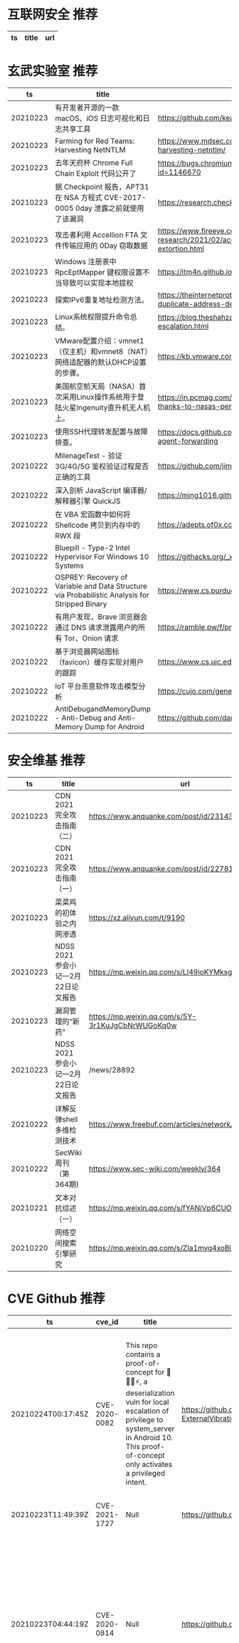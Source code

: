 # 互联网安全 推荐
| ts | title | url| 
| --- | --- | ---| 


# 玄武实验室 推荐
| ts | title | url| 
| --- | --- | ---| 
| 20210223 | 有开发者开源的一款 macOS、iOS 日志可视化和日志共享工具 | https://github.com/kean/Pulse| 
| 20210223 | Farming for Red Teams: Harvesting NetNTLM | https://www.mdsec.co.uk/2021/02/farming-for-red-teams-harvesting-netntlm/| 
| 20210223 | 去年天府杯 Chrome Full Chain Exploit 代码公开了 | https://bugs.chromium.org/p/chromium/issues/detail?id=1146670| 
| 20210223 | 据 Checkpoint 报告，APT31 在 NSA 方程式 CVE-2017-0005 0day 泄露之前就使用了该漏洞 | https://research.checkpoint.com/2021/the-story-of-jian/| 
| 20210223 | 攻击者利用 Accellion FTA 文件传输应用的 0Day 窃取数据 | https://www.fireeye.com/blog/threat-research/2021/02/accellion-fta-exploited-for-data-theft-and-extortion.html| 
| 20210223 | Windows 注册表中 RpcEptMapper 键权限设置不当导致可以实现本地提权 | https://itm4n.github.io/windows-registry-rpceptmapper-exploit/| 
| 20210223 | 探索IPv6重复地址检测方法。 | https://theinternetprotocolblog.wordpress.com/2021/02/21/ipv6-duplicate-address-detection/| 
| 20210223 | Linux系统权限提升命令总结。 | https://blog.theshahzada.com/2021/01/linux-privilege-escalation.html| 
| 20210223 | VMware配置介绍：vmnet1（仅主机）和vmnet8（NAT）网络适配器的默认DHCP设置的步骤。 | https://kb.vmware.com/s/article/1026510| 
| 20210223 | 美国航空航天局（NASA）首次采用Linux操作系统用于登陆火星Ingenuity直升机无人机上。 | https://in.pcmag.com/drones/141086/linux-is-now-on-mars-thanks-to-nasas-perseverance-rover| 
| 20210223 | 使用SSH代理转发配置与故障排查。 | https://docs.github.com/en/developers/overview/using-ssh-agent-forwarding| 
| 20210222 | MilenageTest - 验证 3G/4G/5G 鉴权验证过程是否正确的工具 | https://github.com/jimtangshfx/MilenageTest| 
| 20210222 | 深入剖析 JavaScript 编译器/解释器引擎 QuickJS | https://ming1016.github.io/2021/02/21/deeply-analyse-quickjs/| 
| 20210222 | 在 VBA 宏函数中如何将 Shellcode 拷贝到内存中的 RWX 段 | https://adepts.of0x.cc/alternatives-copy-shellcode/| 
| 20210222 | Bluepill - Type-2 Intel Hypervisor For Windows 10 Systems | https://githacks.org/_xeroxz/bluepill| 
| 20210222 | OSPREY: Recovery of Variable and Data Structure via Probabilistic Analysis for Stripped Binary | https://www.cs.purdue.edu/homes/zhan3299/res/SP21a.pdf| 
| 20210222 | 有用户发现，Brave 浏览器会通过 DNS 请求泄露用户的所有 Tor、Onion 请求 | https://ramble.pw/f/privacy/2387| 
| 20210222 | 基于浏览器网站图标（favicon）缓存实现对用户的跟踪 | https://www.cs.uic.edu/~polakis/papers/solomos-ndss21.pdf| 
| 20210222 | IoT 平台恶意软件攻击模型分析 | https://cujo.com/genetics-of-a-modern-iot-attack/| 
| 20210222 | AntiDebugandMemoryDump - Anti-Debug and Anti-Memory Dump for Android | https://github.com/darvincisec/AntiDebugandMemoryDump| 


# 安全维基 推荐
| ts | title | url| 
| --- | --- | ---| 
| 20210223 | CDN 2021 完全攻击指南 （二） | https://www.anquanke.com/post/id/231437| 
| 20210223 | CDN 2021 完全攻击指南 （一） | https://www.anquanke.com/post/id/227818| 
| 20210223 | 菜菜鸡的初体验之内网渗透 | https://xz.aliyun.com/t/9190| 
| 20210223 | NDSS 2021 参会小记—2月22日论文报告 | https://mp.weixin.qq.com/s/LI49ioKYMksguQMqKH1Rcw| 
| 20210223 | 漏洞管理的“新药” | https://mp.weixin.qq.com/s/5Y-3r1KuJgCbNrWUGoKq0w| 
| 20210223 | NDSS 2021 参会小记—2月22日论文报告 | /news/28892| 
| 20210222 | 详解反弹shell多维检测技术 | https://www.freebuf.com/articles/network/263684.html| 
| 20210222 | SecWiki周刊（第364期) | https://www.sec-wiki.com/weekly/364| 
| 20210221 | 文本对抗综述（一） | https://mp.weixin.qq.com/s/fYANjVp6CUOqri8mfA8vew| 
| 20210220 | 网络空间搜索引擎研究 | https://mp.weixin.qq.com/s/ZIa1myq4xoBlAHvdR0ipTw| 


# CVE Github 推荐
| ts | cve_id | title | url | cve_detail| 
| --- | --- | --- | --- | ---| 
| 20210224T00:17:45Z | CVE-2020-0082 | This repo contains a proof-of-concept for 📱🚀👑⚡, a deserialization vuln for local escalation of privilege to system_server in Android 10. This proof-of-concept only activates a privileged intent. | https://github.com/0x742/CVE-2020-0082-ExternalVibration | In ExternalVibration of ExternalVibration.java, there is a possible activation of an arbitrary intent due to unsafe deserialization. This could lead to local escalation of privilege to system_server with no additional execution privileges needed. User interaction is not needed for exploitation.Product: AndroidVersions: Android-10Android ID: A-140417434| 
| 20210223T11:49:39Z | CVE-2021-1727 | Null | https://github.com/klinix5/CVE-2021-1727 | 未查询到CVE信息| 
| 20210223T04:44:19Z | CVE-2020-0814 | Null | https://github.com/klinix5/CVE-2020-0814 | An elevation of privilege vulnerability exists in Windows Installer because of the way Windows Installer handles certain filesystem operations.To exploit the vulnerability, an attacker would require unprivileged execution on the victim system, aka %Windows Installer Elevation of Privilege Vulnerability%. This CVE ID is unique from CVE-2020-0779, CVE-2020-0798, CVE-2020-0842, CVE-2020-0843.| 
| 20210223T03:14:48Z | CVE-2021-3156 | Null | https://github.com/oneoy/CVE-2021-3156 | Sudo before 1.9.5p2 has a Heap-based Buffer Overflow, allowing privilege escalation to root via %sudoedit -s% and a command-line argument that ends with a single backslash character.| 
| 20210222T13:51:58Z | 未知编号 | 2020l4web-app-mockup-DanCvejn created by GitHub Classroom | https://github.com/pslib-cz/2020l4web-app-mockup-DanCvejn | 未查询到CVE信息| 
| 20210222T01:48:01Z | CVE-2021-26121 | Null | https://github.com/sourceincite/CVE-2021-26121 | 未查询到CVE信息| 
| 20210222T01:28:35Z | CVE-2021-26700 | RCE in NPM VSCode Extention | https://github.com/jackadamson/CVE-2021-26700 | 未查询到CVE信息| 
| 20210221T06:34:19Z | CVE-2021-3129 | CVE-2021-3129-Laravel Debug mode 远程代码执行漏洞 | https://github.com/simonlee-hello/CVE-2021-3129 | Ignition before 2.5.2, as used in Laravel and other products, allows unauthenticated remote attackers to execute arbitrary code because of insecure usage of file_get_contents() and file_put_contents(). This is exploitable on sites using debug mode with Laravel before 8.4.2.| 
| 20210221T06:00:31Z | CVE-2020-8637 | Null | https://github.com/DXY0411/CVE-2020-8637 | | 
| 20210220T08:11:26Z | CVE-2020-5410 | Spring Cloud Config 目录穿越漏洞(CVE-2020-5410) 复现 | https://github.com/thelostworldFree/SpringCloud-Config-CVE-2020-5410 | Spring Cloud Config, versions 2.2.x prior to 2.2.3, versions 2.1.x prior to 2.1.9, and older unsupported versions allow applications to serve arbitrary configuration files through the spring-cloud-config-server module. A malicious user, or attacker, can send a request using a specially crafted URL that can lead to a directory traversal attack.| 


# klee on Github 推荐
| ts | title | url | stars | forks| 
| --- | --- | --- | --- | ---| 
| 20210223T14:56:08Z | a leetcode question each day, your salary increment $100 per day | https://github.com/guoxiangCN/kLeetcode | 0 | 0| 
| 20210223T14:39:58Z | This is a Native Android project in which  Hydrokleen team can see their day to day task Can see their service location. Can post images and videos and day to day reports update team information Can call, email, message their customers Can provide overall services to the teams AC customers | https://github.com/Mostainahmed/HydroKleen | 0 | 0| 
| 20210223T10:14:55Z | An open-source Chinese font derived from Fontworks% Klee One. 一款基于 FONTWORKS 的 Klee One 的开源中文字体。 | https://github.com/lxgw/LxgwWenKai | 99 | 3| 
| 20210223T01:13:31Z | C library to support Map2Check Tool | https://github.com/hbgit/map2check-library | 0 | 0| 
| 20210222T21:16:43Z | KLEE support llvm-9.0.0 | https://github.com/YizhuoZhai/yzklee | 0 | 0| 
| 20210222T16:16:18Z | KLEE Symbolic Execution Engine | https://github.com/klee/klee | 1633 | 483| 
| 20210222T15:45:30Z | RVT is a collection of tools/libraries to support both static and dynamic verification of Rust programs. | https://github.com/project-oak/rust-verification-tools | 108 | 7| 
| 20210222T15:03:05Z | Whole Program LLVM: wllvm ported to go | https://github.com/SRI-CSL/gllvm | 123 | 21| 
| 20210222T14:17:07Z | Null | https://github.com/dhanyavittaldas/kleen-tidy-master | 0 | 0| 
| 20210222T14:02:43Z | Null | https://github.com/annup76779/kleen-tidy | 0 | 0| 


# s2e on Github 推荐
| ts | title | url | stars | forks| 
| --- | --- | --- | --- | ---| 
| 20210220T17:34:12Z | S2E: A platform for multi-path program analysis with selective symbolic execution. | https://github.com/S2E/s2e | 97 | 22| 
| 20210219T07:34:16Z | Null | https://github.com/Anubhab1997/s2ecomm | 0 | 0| 
| 20210214T11:48:35Z | S2E website (s2e.systems) | https://github.com/S2E2/s2e2.github.io | 0 | 0| 
| 20210214T11:46:48Z | Your S2E project management tools. Visit https://s2e.systems/docs to get started. | https://github.com/S2E/s2e-env | 71 | 30| 
| 20210201T04:58:11Z | s2e develop  | https://github.com/xqx12/xqx | 6 | 12| 


# exploit on Github 推荐
| ts | title | url | stars | forks| 
| --- | --- | --- | --- | ---| 
| 20210224T01:26:58Z | All the Lua scripts I developed, including exploit scripts (please only use those for educational purposes) | https://github.com/SkiddDev/Scripts | 0 | 0| 
| 20210224T01:10:35Z | Fix exploits on anarchy minecraft servers | https://github.com/moom0o/AnarchyExploitFixes | 14 | 7| 
| 20210224T01:06:45Z | This is a collection of all my console exploits I%ve made for online games. | https://github.com/BigBoyKlem/Online-Game-Exploits | 0 | 0| 
| 20210224T01:02:39Z | Open-Source Vulnerability Intelligence Center - Unified source of vulnerability, exploit and threat Intelligence feeds | https://github.com/Patrowl/PatrowlHearsData | 9 | 4| 
| 20210224T00:57:54Z | This bash script will help you to hack remote hosts  | https://github.com/FabioDefilippo/linuxallremote | 6 | 1| 
| 20210224T00:50:11Z | 🔍NVD exploit & JVN(Japan Vulnerability Notes) easy description | https://github.com/nomi-sec/NVD-Exploit-List-Ja | 7 | 4| 
| 20210224T00:49:08Z | A method for exploiting vulnerabilities in JavaScript code that allows the user to modify obfuscated self-invoking JavaScript functions. | https://github.com/jrghndl/Javascript-Exploit | 0 | 0| 
| 20210224T00:38:16Z | A CTF web app designed to teach software developers application security by showcasing what vulnerable code looks like, how to write code to exploit the vulnerability, and how to write code to patch the vulnerability. | https://github.com/neumaneuma/appseccheat.codes | 0 | 0| 
| 20210224T00:12:26Z | this code have copyright, only for educational purposes | https://github.com/ShitpostMDX/WPF-Roblox-Exploit | 0 | 0| 
| 20210223T23:55:39Z | Pwntools Blog | https://github.com/Gallopsled/gallopsled.github.io | 0 | 0| 


# backdoor on Github 推荐
| ts | title | url | stars | forks| 
| --- | --- | --- | --- | ---| 
| 20210224T01:00:45Z | Python Backdoor Generator | https://github.com/grenoxx/Back-X | 5 | 1| 
| 20210224T00:14:45Z | Ro3b - Advance Banking HTTP Botnet  | https://github.com/mathio3/Ro3b-HTTP-botnet | 12 | 4| 
| 20210223T20:48:39Z | TrojanZoo provides a universal pytorch platform to conduct security researches (especially backdoor attacks/defenses) of image classification in deep learning. | https://github.com/ain-soph/trojanzoo | 43 | 8| 
| 20210223T19:55:31Z | A backdoor that works on both windows or Linux. | https://github.com/joseph-giron/CSharpBackDoor | 0 | 0| 
| 20210223T19:42:35Z | Thefatrat a massive exploiting tool : Easy tool to generate backdoor and easy tool to post exploitation attack like browser attack and etc . This tool compiles a malware with popular payload and then the compiled malware can be execute on windows, android, mac . The malware that created with this tool also have an ability to bypass most AV software protection . | https://github.com/Screetsec/TheFatRat | 4969 | 1640| 
| 20210223T18:49:50Z | A simple persistence backdoor for linux | https://github.com/Exploit-lang/backdoor-penguin | 0 | 0| 
| 20210223T17:47:12Z | backdoor uiuiuiui | https://github.com/zeru2/backdoor | 0 | 0| 
| 20210223T16:33:30Z | FUD cross-platform python2 backdoor with C2 | https://github.com/7h3w4lk3r/pyback | 18 | 5| 
| 20210223T15:48:57Z | Undetectable & Xor encrypting with custom KEY (FUD Metasploit Rat) bypass Top Antivirus like BitDefender,Malwarebytes,Avast,ESET-NOD32,AVG,... & Automatically Add ICON and MANIFEST to excitable | https://github.com/persianhydra/Xeexe-TopAntivirusEvasion | 303 | 82| 
| 20210223T15:05:24Z | A sample app to demonstrate how to create Xamarin UITests using the Page Object architecture, Backdoor Methods and App Links (aka Deep Linking) | https://github.com/brminnick/UITestSampleApp | 32 | 25| 


# fuzz on Github 推荐
| ts | title | url | stars | forks| 
| --- | --- | --- | --- | ---| 
| 20210224T01:16:17Z | delete-this-repository | https://github.com/pepelucho71922/fuzzy-waddle | 0 | 0| 
| 20210224T00:57:47Z | Null | https://github.com/vasumv/bonsai-fuzzing | 7 | 0| 
| 20210224T00:57:14Z | :zap: SSH into instances using fuzzy search. | https://github.com/pmazurek/aws-fuzzy-finder | 118 | 22| 
| 20210224T00:33:06Z | OSS-Fuzz - continuous fuzzing for open source software. | https://github.com/google/oss-fuzz | 5965 | 1195| 
| 20210224T00:28:38Z | This tool uses fzf(1)-like fuzzy-finder to do partial or fuzzy search of Kubernetes resources. Instead of specifying full resource names to kubectl commands, you can choose them from an interactive list that you can filter by typing a few characters. | https://github.com/d-kuro/kubectl-fuzzy | 80 | 9| 
| 20210224T00:26:37Z | Null | https://github.com/zongyf02/Fuzzy-String-Search | 0 | 0| 
| 20210224T00:18:04Z | Null | https://github.com/miguellrodrigues/simple_fuzzy | 0 | 0| 
| 20210224T00:13:03Z | Null | https://github.com/Zahnen/fuzzbeed | 1 | 0| 
| 20210224T00:06:44Z | Experimental OS | https://github.com/scopeInfinity/FuzzyOS | 0 | 0| 
| 20210223T23:39:44Z | Combination of the Little Gem 9V Amp and 1 Knob Fuzz Guitar Pedal | https://github.com/Hexadecimator/LittleGem_1KnobFuzz_Combo | 0 | 0| 



# 日更新程序
